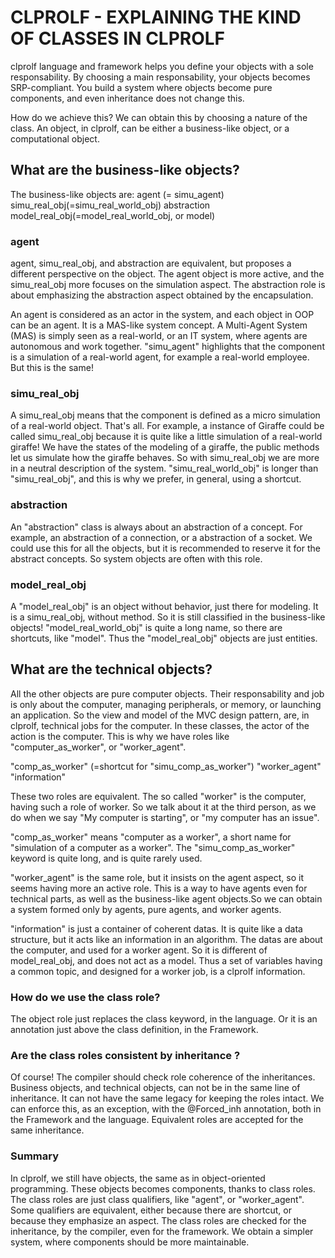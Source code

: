 # CLPROLF - EXPLAINING THE KIND OF CLASSES IN CLPROLF

clprolf language and framework helps you define your objects with a sole responsability. By choosing a main responsability, your objects becomes SRP-compliant. You build a system where objects become pure components, and even inheritance does not change this.

How do we achieve this? We can obtain this by choosing a nature of the class. An object, in clprolf, can be either a business-like object, or a computational object.

## What are the business-like objects?

The business-like objects are:
agent (= simu_agent)
simu_real_obj(=simu_real_world_obj)
abstraction
model_real_obj(=model_real_world_obj, or model)

### agent

agent, simu_real_obj, and abstraction are equivalent, but proposes a different perspective on the object.
The agent object is more active, and the simu_real_obj more focuses on the simulation aspect. The abstraction role is about emphasizing the abstraction aspect obtained by the encapsulation.

An agent is considered as an actor in the system, and each object in OOP can be an agent. It is a MAS-like system concept. A Multi-Agent System (MAS) is simply seen as a real-world, or an IT system, where agents are autonomous and work together.
"simu_agent" highlights that the component is a simulation of a real-world agent, for example a real-world employee. But this is the same!

### simu_real_obj

A simu_real_obj means that the component is defined as a micro simulation of a real-world object. That's all. For example, a instance of Giraffe could be called simu_real_obj because it is quite like a little simulation of a real-world giraffe! We have the states of the modeling of a giraffe, the public methods let us simulate how the giraffe behaves. So with simu_real_obj we are more in a neutral description of the system.
"simu_real_world_obj" is longer than "simu_real_obj", and this is why we prefer, in general, using a shortcut.

### abstraction

An "abstraction" class is always about an abstraction of a concept. For example, an abstraction of a connection, or a abstraction of a socket. We could use this for all the objects, but it is recommended to reserve it for the abstract concepts. So system objects are often with this role.

### model_real_obj

A "model_real_obj" is an object without behavior, just there for modeling. It is a simu_real_obj, without method. So it is still classified in the business-like objects! "model_real_world_obj" is quite a long name, so there are shortcuts, like "model". Thus the "model_real_obj" objects are just entities.

## What are the technical objects?

All the other objects are pure computer objects. Their responsability and job is only about the computer, managing peripherals, or memory, or launching an application.
So the view and model of the MVC design pattern, are, in clprolf, technical jobs for the computer. In these classes, the actor of the action is the computer. This is why we have roles like "computer_as_worker", or "worker_agent".

"comp_as_worker" (=shortcut for "simu_comp_as_worker")
"worker_agent"
"information"

These two roles are equivalent. The so called "worker" is the computer, having such a role of worker. So we talk about it at the third person, as we do when we say "My computer is starting", or "my computer has an issue".

"comp_as_worker" means "computer as a worker", a short name for "simulation of a computer as a worker". The "simu_comp_as_worker" keyword is quite long, and is quite rarely used.

"worker_agent" is the same role, but it insists on the agent aspect, so it seems having more an active role. This is a way to have agents even for technical parts, as well as the business-like agent objects.So we can obtain a system formed only by agents, pure agents, and worker agents.

"information" is just a container of coherent datas. It is quite like a data structure, but it acts like an information in an algorithm. The datas are about the computer, and used for a worker agent. So it is different of model_real_obj, and does not act as a model. Thus a set of variables having a common topic, and designed for a worker job, is a clprolf information.

### How do we use the class role?

The object role just replaces the class keyword, in the language. Or it is an annotation just above the class definition, in the Framework.

### Are the class roles consistent by inheritance ?

Of course! The compiler should check role coherence of the inheritances. Business objects, and technical objects, can not be in the same line of inheritance. It can not have the same legacy for keeping the roles intact. We can enforce this, as an exception, with the @Forced_inh annotation, both in the Framework and the language.
Equivalent roles are accepted for the same inheritance.

### Summary

In clprolf, we still have objects, the same as in object-oriented programming. These objects becomes components, thanks to class roles. The class roles are just class qualifiers, like "agent", or "worker_agent".
Some qualifiers are equivalent, either because there are shortcut, or because they emphasize an aspect. The class roles are checked for the inheritance, by the compiler, even for the framework.
We obtain a simpler system, where components should be more maintainable.
